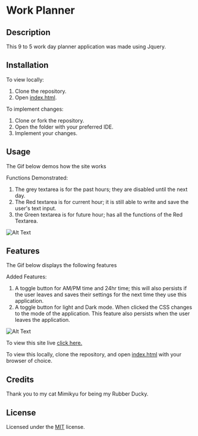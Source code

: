 # Work Planner

## Description 

This 9 to 5 work day planner application was made using Jquery.

## Installation

To view locally:
1. Clone the repository.
2. Open [index.html](index.html).

To implement changes:
1. Clone or fork the repository.
2. Open the folder with your preferred IDE.
3. Implement your changes.

## Usage 

The Gif below demos how the site works

Functions Demonstrated:
1. The grey textarea is for the past hours; they are disabled until the next day.
2. The Red textarea is for current hour; it is still able to write and save the user's text input.
3. the Green textarea is for future hour; has all the functions of the Red Textarea.

![Alt Text](https://media.giphy.com/media/mxsZPujGdWIH9QSRQU/giphy.gif)

## Features

The Gif below displays the following features

Added Features:
1. A toggle button for AM/PM time and 24hr time; this will also persists if the user leaves and saves their settings for the next time they use this application.
2. A toggle button for light and Dark mode. When clicked the CSS changes to  the mode of the application. This feature also persists when the user leaves the application.

![Alt Text](https://media.giphy.com/media/W13nbENIgOH3bmqEGe/giphy.gif)

To view this site live [click here.](https://shelb-doc.github.io/Work-Planner/)

To view this locally, clone the repository, and open [index.html](index.html) with your browser of choice.


## Credits

Thank you to my cat Mimikyu for being my Rubber Ducky.

## License

Licensed under the [MIT](LICENSE.txt) license.